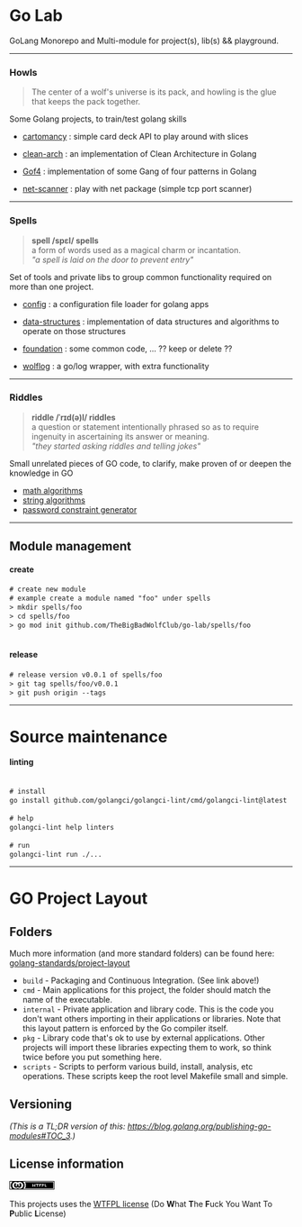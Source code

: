 # Go Lab

GoLang Monorepo and Multi-module for project(s), lib(s) && playground.

<hr>

### Howls


>The center of a wolf's universe is its pack, and howling is the glue that keeps the pack together.


Some Golang projects, to train/test golang skills

- [cartomancy](https://github.com/TheBigBadWolfClub/go-lab/tree/main/howls/cartomancy)
: simple card deck API to play around with slices

- [clean-arch](https://github.com/TheBigBadWolfClub/go-lab/tree/main/howls/clean-arch)
: an implementation of Clean Architecture in Golang

- [Gof4](https://github.com/TheBigBadWolfClub/go-lab/tree/main/howls/Gof4)
: implementation of some Gang of four patterns in Golang

- [net-scanner](https://github.com/TheBigBadWolfClub/go-lab/tree/main/howls/net-scanner)
: play with net package (simple tcp port scanner)

<hr>


### Spells

>__spell /spɛl/ spells__
><br>a form of words used as a magical charm or incantation.
><br>*"a spell is laid on the door to prevent entry"*

Set of tools and private libs to group common functionality required on more than one project.

- [config](https://github.com/TheBigBadWolfClub/go-lab/tree/main/spells/config)
: a configuration file loader for golang apps

- [data-structures](https://github.com/TheBigBadWolfClub/go-lab/tree/main/spells/data-structures)
: implementation of data structures and algorithms to operate on those structures

- [foundation](https://github.com/TheBigBadWolfClub/go-lab/tree/main/spells/foundation)
: some common code, ... ?? keep or delete ??

- [wolflog](https://github.com/TheBigBadWolfClub/go-lab/tree/main/spells/wolflog)
: a go/log wrapper, with extra functionality


<hr>

### Riddles


>__riddle /ˈrɪd(ə)l/ riddles__
><br>a question or statement intentionally phrased so as to require ingenuity in ascertaining its answer or meaning.
><br>*"they started asking riddles and telling jokes"*

Small unrelated pieces of GO code, to clarify, make proven of  or deepen the knowledge in GO

- [math algorithms](https://github.com/TheBigBadWolfClub/go-lab/blob/main/riddles/password.go)
- [string algorithms](https://github.com/TheBigBadWolfClub/go-lab/blob/main/riddles/strings.go)
- [password constraint generator](https://github.com/TheBigBadWolfClub/go-lab/blob/main/riddles/password.go)
<hr>

## Module management

#### create
```shell
# create new module
# example create a module named "foo" under spells
> mkdir spells/foo
> cd spells/foo
> go mod init github.com/TheBigBadWolfClub/go-lab/spells/foo
 
```

#### release
```shell
# release version v0.0.1 of spells/foo
> git tag spells/foo/v0.0.1
> git push origin --tags

```


<hr>

# Source maintenance

#### linting
```shell

# install
go install github.com/golangci/golangci-lint/cmd/golangci-lint@latest

# help
golangci-lint help linters

# run
golangci-lint run ./...

```


<hr>

# GO Project Layout



## Folders
Much more information (and more standard folders) can be found here: [golang-standards/project-layout](https://github.com/golang-standards/project-layout)

* `build` - Packaging and Continuous Integration. (See link above!)
* `cmd` - Main applications for this project, the folder should match the name of the executable.
* `internal` - Private application and library code. This is the code you don't want others importing in their applications or libraries. Note that this layout pattern is enforced by the Go compiler itself.
* `pkg` - Library code that's ok to use by external applications. Other projects will import these libraries expecting them to work, so think twice before you put something here.
* `scripts` - Scripts to perform various build, install, analysis, etc operations. These scripts keep the root level Makefile small and simple.



## Versioning
*(This is a TL;DR version of this: https://blog.golang.org/publishing-go-modules#TOC_3.)*



## License information
![WTFPL](license.png)

This projects uses the [WTFPL license](http://www.wtfpl.net/)
(Do **W**hat **T**he **F**uck You Want To **P**ublic **L**icense)